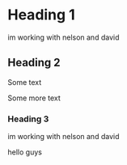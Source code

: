 # Heading  1

 im working with nelson and david

## Heading 2

Some text

Some more text

### Heading 3

im working with nelson and david

hello guys
